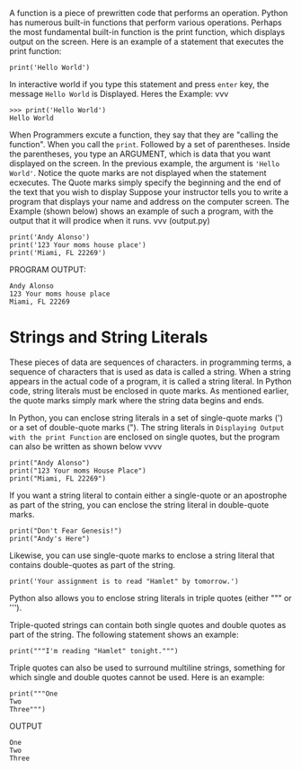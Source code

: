 A function is a piece of prewritten code that performs an operation. 
Python has numerous built-in functions that perform various operations. 
Perhaps the most fundamental built-in function is the print function, which displays output on the screen. 
Here is an example of a statement that executes the print function:
```
print('Hello World')
```
In interactive world if you type this statement and press ```enter``` key, the message ```Hello World``` is Displayed.
Heres the Example: vvv
```
>>> print('Hello World')
Hello World
```
When Programmers excute a function, they say that they are "calling the function".
When you call the ```print```. Followed by a set of parentheses. Inside the parentheses, you type an ARGUMENT, 
which is data that you want displayed on the screen. 
In the previous example, the argument is ``` 'Hello World' ```. Notice the quote marks are not displayed when the statement ecxecutes. 
The Quote marks simply specify the beginning and the end of the text that you wish to display
Suppose your instructor tells you to write a program that displays your name and address on the computer screen. The Example (shown below) shows an example of such a program, with the output that it will prodice when it runs.
vvv
(output.py)
```
print('Andy Alonso')
print('123 Your moms house place')
print('Miami, FL 22269')
```
PROGRAM OUTPUT:
```
Andy Alonso
123 Your moms house place
Miami, FL 22269
```
Strings and String Literals 
============================
These pieces of data are sequences of characters. in programming terms, a sequence of characters that is used as data is called a string. When a string appears in the actual code of a program, it is called a string literal. In Python code, string literals must be enclosed in quote marks. As mentioned earlier, the quote marks simply mark where the string data begins and ends.

In Python, you can enclose string literals in a set of single-quote marks (') or a set of double-quote marks ("). The string literals in ```Displaying Output with the print Function``` are enclosed on single quotes, but the program can also be written as shown below
vvvv
```
print("Andy Alonso")
print("123 Your moms House Place")
print("Miami, FL 22269")
```
If you want a string literal to contain either a single-quote or an apostrophe as part of the string, you can enclose the string literal in double-quote marks.
```
print("Don't Fear Genesis!")
print("Andy's Here")
```
Likewise, you can use single-quote marks to enclose a string literal that contains double-quotes as part of the string.
```
print('Your assignment is to read "Hamlet" by tomorrow.')
```
Python also allows you to enclose string literals in triple quotes (either """ or '''). 

Triple-quoted strings can contain both single quotes and double quotes as part of the string. The following statement shows an example:
```
print("""I'm reading "Hamlet" tonight.""")
```
Triple quotes can also be used to surround multiline strings, something for which single and double quotes cannot be used. Here is an example:
```
print("""One
Two
Three""")
```
OUTPUT
```
One
Two
Three
```
